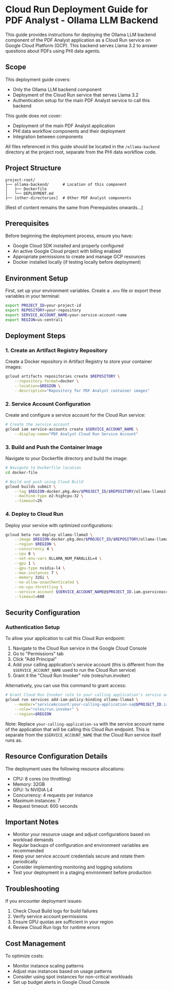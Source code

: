 # Cloud Run Deployment Guide for PDF Analyst - Ollama LLM Backend

This guide provides instructions for deploying the Ollama LLM backend component of the PDF Analyst application as a Cloud Run service on Google Cloud Platform (GCP). This backend serves Llama 3.2 to answer questions about PDFs using PHI data agents.

## Scope

This deployment guide covers:
- Only the Ollama LLM backend component
- Deployment of the Cloud Run service that serves Llama 3.2
- Authentication setup for the main PDF Analyst service to call this backend

This guide does not cover:
- Deployment of the main PDF Analyst application
- PHI data workflow components and their deployment
- Integration between components

All files referenced in this guide should be located in the `/ollama-backend` directory at the project root, separate from the PHI data workflow code.

## Project Structure
```
project-root/
├── ollama-backend/      # Location of this component
│   ├── Dockerfile
│   └── DEPLOYMENT.md
├── [other-directories]  # Other PDF Analyst components
```

[Rest of content remains the same from Prerequisites onwards...]

## Prerequisites

Before beginning the deployment process, ensure you have:

- Google Cloud SDK installed and properly configured
- An active Google Cloud project with billing enabled
- Appropriate permissions to create and manage GCP resources
- Docker installed locally (if testing locally before deployment)

## Environment Setup

First, set up your environment variables. Create a `.env` file or export these variables in your terminal:

```sh
export PROJECT_ID=your-project-id
export REPOSITORY=your-repository
export SERVICE_ACCOUNT_NAME=your-service-account-name
export REGION=us-central1
```

## Deployment Steps

### 1. Create an Artifact Registry Repository

Create a Docker repository in Artifact Registry to store your container images:

```sh
gcloud artifacts repositories create $REPOSITORY \
    --repository-format=docker \
    --location=$REGION \
    --description="Repository for PDF Analyst container images"
```

### 2. Service Account Configuration

Create and configure a service account for the Cloud Run service:

```sh
# Create the service account
gcloud iam service-accounts create $SERVICE_ACCOUNT_NAME \
    --display-name="PDF Analyst Cloud Run Service Account"
```

### 3. Build and Push the Container Image

Navigate to your Dockerfile directory and build the image:

```sh
# Navigate to Dockerfile location
cd docker-file

# Build and push using Cloud Build
gcloud builds submit \
    --tag $REGION-docker.pkg.dev/$PROJECT_ID/$REPOSITORY/ollama-llama3 \
    --machine-type e2-highcpu-32 \
    --timeout=2h
```

### 4. Deploy to Cloud Run

Deploy your service with optimized configurations:

```sh
gcloud beta run deploy ollama-llama3 \
    --image $REGION-docker.pkg.dev/$PROJECT_ID/$REPOSITORY/ollama-llama3 \
    --region $REGION \
    --concurrency 4 \
    --cpu 8 \
    --set-env-vars OLLAMA_NUM_PARALLEL=4 \
    --gpu 1 \
    --gpu-type nvidia-l4 \
    --max-instances 7 \
    --memory 32Gi \
    --no-allow-unauthenticated \
    --no-cpu-throttling \
    --service-account $SERVICE_ACCOUNT_NAME@$PROJECT_ID.iam.gserviceaccount.com \
    --timeout=600
```

## Security Configuration

### Authentication Setup

To allow your application to call this Cloud Run endpoint:

1. Navigate to the Cloud Run service in the Google Cloud Console
2. Go to "Permissions" tab
3. Click "Add Principal" 
4. Add your calling application's service account (this is different from the `$SERVICE_ACCOUNT_NAME` used to run the Cloud Run service)
5. Grant it the "Cloud Run Invoker" role (roles/run.invoker)

Alternatively, you can use this command to grant access:

```sh
# Grant Cloud Run Invoker role to your calling application's service account
gcloud run services add-iam-policy-binding ollama-llama3 \
    --member="serviceAccount:your-calling-application-sa@$PROJECT_ID.iam.gserviceaccount.com" \
    --role="roles/run.invoker" \
    --region=$REGION
```

Note: Replace `your-calling-application-sa` with the service account name of the application that will be calling this Cloud Run endpoint. This is separate from the `$SERVICE_ACCOUNT_NAME` that the Cloud Run service itself runs as.

## Resource Configuration Details

The deployment uses the following resource allocations:

- CPU: 8 cores (no throttling)
- Memory: 32GB
- GPU: 1x NVIDIA L4
- Concurrency: 4 requests per instance
- Maximum instances: 7
- Request timeout: 600 seconds

## Important Notes

- Monitor your resource usage and adjust configurations based on workload demands
- Regular backups of configuration and environment variables are recommended
- Keep your service account credentials secure and rotate them periodically
- Consider implementing monitoring and logging solutions
- Test your deployment in a staging environment before production

## Troubleshooting

If you encounter deployment issues:

1. Check Cloud Build logs for build failures
2. Verify service account permissions
3. Ensure GPU quotas are sufficient in your region
4. Review Cloud Run logs for runtime errors

## Cost Management

To optimize costs:

- Monitor instance scaling patterns
- Adjust max instances based on usage patterns
- Consider using spot instances for non-critical workloads
- Set up budget alerts in Google Cloud Console